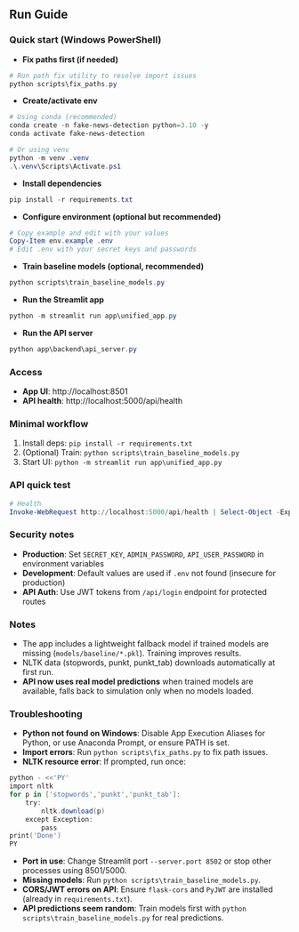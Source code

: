 ## Run Guide

### Quick start (Windows PowerShell)
- **Fix paths first (if needed)**
```powershell
# Run path fix utility to resolve import issues
python scripts\fix_paths.py
```

- **Create/activate env**
```powershell
# Using conda (recommended)
conda create -n fake-news-detection python=3.10 -y
conda activate fake-news-detection

# Or using venv
python -m venv .venv
.\.venv\Scripts\Activate.ps1
```

- **Install dependencies**
```powershell
pip install -r requirements.txt
```

- **Configure environment (optional but recommended)**
```powershell
# Copy example and edit with your values
Copy-Item env.example .env
# Edit .env with your secret keys and passwords
```

- **Train baseline models (optional, recommended)**
```powershell
python scripts\train_baseline_models.py
```

- **Run the Streamlit app**
```powershell
python -m streamlit run app\unified_app.py
```

- **Run the API server**
```powershell
python app\backend\api_server.py
```

### Access
- **App UI**: http://localhost:8501
- **API health**: http://localhost:5000/api/health

### Minimal workflow
1. Install deps: `pip install -r requirements.txt`
2. (Optional) Train: `python scripts\train_baseline_models.py`
3. Start UI: `python -m streamlit run app\unified_app.py`

### API quick test
```powershell
# Health
Invoke-WebRequest http://localhost:5000/api/health | Select-Object -ExpandProperty Content
```

### Security notes
- **Production**: Set `SECRET_KEY`, `ADMIN_PASSWORD`, `API_USER_PASSWORD` in environment variables
- **Development**: Default values are used if `.env` not found (insecure for production)
- **API Auth**: Use JWT tokens from `/api/login` endpoint for protected routes

### Notes
- The app includes a lightweight fallback model if trained models are missing (`models/baseline/*.pkl`). Training improves results.
- NLTK data (stopwords, punkt, punkt_tab) downloads automatically at first run.
- **API now uses real model predictions** when trained models are available, falls back to simulation only when no models loaded.

### Troubleshooting
- **Python not found on Windows**: Disable App Execution Aliases for Python, or use Anaconda Prompt, or ensure PATH is set.
- **Import errors**: Run `python scripts\fix_paths.py` to fix path issues.
- **NLTK resource error**: If prompted, run once:
```powershell
python - <<'PY'
import nltk
for p in ['stopwords','punkt','punkt_tab']:
    try:
        nltk.download(p)
    except Exception:
        pass
print('Done')
PY
```
- **Port in use**: Change Streamlit port `--server.port 8502` or stop other processes using 8501/5000.
- **Missing models**: Run `python scripts\train_baseline_models.py`.
- **CORS/JWT errors on API**: Ensure `flask-cors` and `PyJWT` are installed (already in `requirements.txt`).
- **API predictions seem random**: Train models first with `python scripts\train_baseline_models.py` for real predictions.
